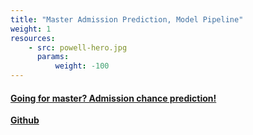 ```yaml
---
title: "Master Admission Prediction, Model Pipeline"
weight: 1
resources:
    - src: powell-hero.jpg
      params:
          weight: -100
---
```


#### [Going for master? Admission chance prediction!](https://github.com/sliuxf/Going-for-master)

**[Github](https://github.com/sliuxf/Going-for-master)**

